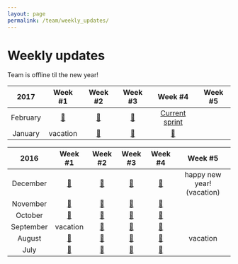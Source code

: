 ```yaml
---
layout: page
permalink: /team/weekly_updates/
---
```


# Weekly updates

Team is offline til the new year!

| 2017 | Week #1 | Week #2 | Week #3 | Week #4 | Week #5 |
|:-----:|:-------:|:-------:|:-------:|:-------:|:-------:|
| February  | [🎉](2017-02-01) | [🎉](2017-02-08) | [🎉](2017-02-15) | [Current sprint](https://github.com/orgs/material-motion/projects/4) |
| January   | vacation | [🎉](2017-01-11) | [🎉](2017-01-18) | [🎉](2017-01-25) |

| 2016 | Week #1 | Week #2 | Week #3 | Week #4 | Week #5 |
|:-----:|:-------:|:-------:|:-------:|:-------:|:-------:|
| December  | [🎉](2016-12-01) | [🎉](2016-12-07) | [🎉](2016-12-14) | [🎉](2016-12-21) | happy new year! (vacation) |
| November  | [🎉](2016-11-02) | [🎉](2016-11-10) | [🎉](2016-11-16) | [🎉](2016-11-23) |
| October   | [🎉](2016-10-05) | [🎉](2016-10-12) | [🎉](2016-10-19) | [🎉](2016-10-26) |
| September | vacation |  [🎉](2016-09-14) | [🎉](2016-09-21) | [🎉](2016-09-28) |
| August    | [🎉](2016-08-03) | [🎉](2016-08-10) | [🎉](2016-08-17) | [🎉](2016-08-24) | vacation |
| July      | [🎉](2016-07-06) | [🎉](2016-07-13) | [🎉](2016-07-20) | [🎉](2016-07-27) |
